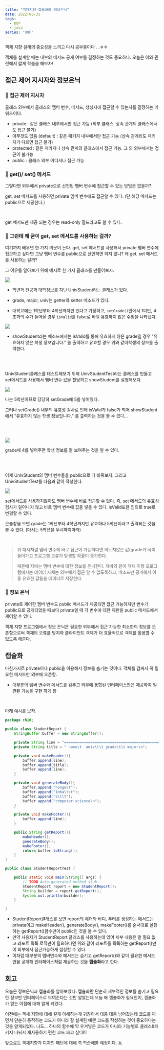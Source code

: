 ```yaml
---
title: "객체지향-캡슐화와 정보은닉"
date: 2022-08-31
tags:
  - OOP
  - java
series: "OOP"
---
```


객체 지향 설계의 중요성을 느끼고 다시 공부중이다 ...ㅎㅎ<br/>

객체를 설계할 때는 내부의 메서드 공개 여부를 결정하는 것도 중요하다. 오늘은 이와 관련해서 짧게 학습을 해보자!

## 접근 제어 지시자와 정보은닉

### 📌 접근 제어 지시자

클래스 외부에서 클래스의 멤버 변수, 메서드, 생성자에 접근할 수 있는지를 결정하는 키워드이다.

- private : 같은 클래스 내부에서만 접근 가능 (외부 클래스, 상속 관계의 클래스에서도 접근 불가)
- 아무것도 없음 (default) : 같은 패키지 내부에서만 접근 가능 (상속 관계라도 패키지가 다르면 접근 불가)
- protected : 같은 패키지나 상속 관계의 클래스에서 접근 가능. 그 외 외부에서는 접근이 불가능
- public : 클래스 외부 어디서나 접근 가능

### 📌 get()/ set() 메서드

그렇다면 외부에서 private으로 선언된 멤버 변수에 접근할 수 있는 방법은 없을까?<br/>

get, set 메서드를 사용하면 private 멤버 변수에도 접근할 수 있다. (단 해당 메서드는 public으로 제공한다.)

<br/>

get 메서드만 제공 되는 경우는 read-only 필드라고도 볼 수 있다.

### 📌 그런데 왜 굳이 get, set 메서드를 사용하는 걸까?

여기까지 배우면 한 가지 의문이 든다. get, set 메서드를 사용해서 private 멤버 변수에 접근하고 싶다면 그냥 멤버 변수를 public으로 선언하면 되지 않나? 왜 get, set 메서드를 사용하는 걸까? <br/>

그 이유를 알아보기 위해 예시로 한 가지 클래스를 만들어보자.<br/>

![](student.png)

- 학년과 전공과 대학정보를 지닌 UnivStudent라는 클래스가 있다.

- grade, major, univ는 getter와 setter 메소드가 있다.
- 대학교에는 1학년부터 4학년까지만 있다고 가정하고, `setGrade()`안에서 1미만, 4초과의 수가 들어올 경우 `isValid`를 false로 바꿔 유효하지 않은 수임을 나타낸다.

![](showstudent.png)

- showStudent라는 메소드에서는 isValid를 통해 유효하지 않은 grade일 경우 "유효하지 않은 학생 정보입니다." 를 출력하고 유효할 경우 위와 같이학생의 정보를 출력한다.

<br/> <br/>

UnivStudent클래스를 테스트해보기 위해 UnivStudentTest라는 클래스를 만들고 set메서드를 사용해서 멤버 변수 값을 할당하고 showStudent를 실행해보자.

![](test1.png)

나는 5학년이므로 당당히 setGrade에 5를 넣어줬다. <br/>

그러나 setGrade() 내부의 유효성 검사로 인해 isValid가 false가 되어 showStudent에서 "유효하지 않는 학생 정보입니다." 를 출력하는 것을 볼 수 있다...

<br/> <br/>

![](test2.png)

grade에 4를 넣어주면 학생 정보를 잘 보여주는 것을 알 수 있다.

<br/><br/>

이제 UnivStudent의 멤버 변수들을 public으로 다 바꿔보자. 그리고 UnivStudentTest를 다음과 같이 작성한다.

![](test3.png)

set메서드를 사용하지않아도 멤버 변수에 바로 접근할 수 있다. 즉, set 메서드의 유효성 검사가 일어나지 않고 바로 멤버 변수에 값을 넣을 수 있다. isValid또한 임의로 true로 변경할 수 있다. <br/>

콘솔창을 보면 grade는 1학년부터 4학년까지만 유효하나 5학년이라고 출력되는 것을 볼 수 있다. (다시는 5학년을 무시하지마라)

<br/>

> 위 예시처럼 멤버 변수에 바로 접근이 가능하다면 의도치않은 값(grade가 5)이 들어가고 프로그램 오류가 발생할 확률이 증가한다.<br/>
>
> 때문에 자바는 멤버 변수에 대한 정보를 은닉한다. 자바와 같이 객체 지향 프로그램에서는 데이터 자체는 외부에서 접근 할 수 없도록하고, 메소드만 공개해서 이 중 유효한 값들을 데이터로 저장한다.<br/>

### 📌 정보 은닉

private로 제어한 멤버 변수도 public 메서드가 제공되면 접근 가능하지만 변수가 public으로 공개되었을 때보다 private일 때 각 변수에 대한 제한을 public 메서드에서 제어할 수 있다.<br/>

객체 지향 프로그램에서 정보 은닉은 필요한 외부에서 접근 가능한 최소한의 정보를 오픈함으로써 객체의 오류를 방지하 클라이언트 객체가 더 효율적으로 객체를 활용할 수 있도록 해준다.

## 캡슐화

마찬가지로 private이나 public을 이용해서 정보를 숨기는 것이다. 객체를 감싸서 꼭 필요한 메서드만 외부에 오픈함.

- 대부분의 멤버 변수와 메서드를 감추고 외부에 통합된 인터페이스만은 제공하여 일관된 기능을 구현 하게 함

<br/>

아래 예시를 보자.

```java
package ch10;

public class StudentReport {
	StringBuffer buffer = new StringBuffer();

    private String line = "============================================================\n";
    private String title = " name\t  univ\t\t grade\t\t major\n";

    private void makeHeader(){
        buffer.append(line);
        buffer.append(title);
        buffer.append(line);
    }

    private void generateBody(){
        buffer.append("hongo\t");
        buffer.append("inha\t\t");
        buffer.append("5\t\t");
        buffer.append("computer-science\n");
    }

    private void makeFooter(){
        buffer.append(line);
    }

    public String getReport(){
        makeHeader();
        generateBody();
        makeFooter();
        return buffer.toString();
    }
}
```

```java
public class StudentReportTest {

	public static void main(String[] args) {
		// TODO Auto-generated method stub
		StudentReport report = new StudentReport();
		String builder = report.getReport();
		System.out.println(builder);
	}

}
```

- StudentReport클래스를 보면 report의 헤더와 바디, 푸터를 생성하는 메서드는 private이고 makeHeader(), generateBody(), makeFooter()를 순서대로 실행하는 getReport()함수만이 public인 것을 볼 수 있다.
- 만약 사용자가 StudentReport 클래스를 사용하는데 있어 세부 내용은 알 필요 없고 레포트 획득 로직만이 필요하다면 위와 같이 레포트를 획득하는 getReport()만이 외부에서 접근가능하게 설정할 수 있다.
- 이처럼 대부분의 멤버변수와 메서드는 숨기고 getReport()와 같이 필요한 메서드만을 공개해 인터페이스처럼 제공하는 것을 **캡슐화**라고 한다.

## 회고

오늘은 정보은닉과 캡슐화를 알아보았다. 캡슐화란 단순히 세부적인 정보를 숨기고 필요한 정보만 인터페이스로 보여준다는 것만 알았는데 오늘 왜 캡슐화가 필요한지, 캡슐화가 얻는 이점에 대해 알게 되었다.<br/>

이전에는 객체 지향에 대해 깊게 이해하는게 귀찮아서 대충 대충 넘어갔는데 코드를 짜면서 단순히 동작하는 코드가 아니라 잘 설계된 예쁜 코드를 작성하는 것이 중요하다는 것을 알게되었다. 나도... 하나의 함수에 막 우겨넣은 코드가 아니라 기능별로 클래스&패키지 나눠서 재사용하기 편한 코드 짜고 싶다!!!<br/>

앞으로도 객체지향과 디자인 패턴에 대해 쭉 학습해볼 예정이다. 뇽
